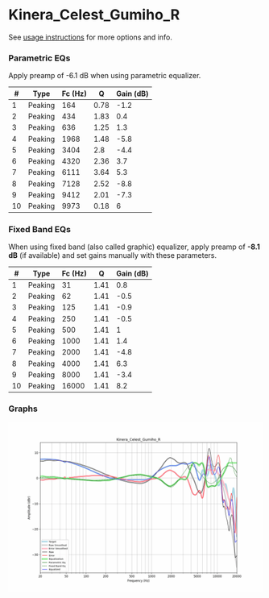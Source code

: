 # Kinera_Celest_Gumiho_R
See [usage instructions](https://github.com/jaakkopasanen/AutoEq#usage) for more options and info.

### Parametric EQs
Apply preamp of -6.1 dB when using parametric equalizer.

|   # | Type    |   Fc (Hz) |    Q |   Gain (dB) |
|-----|---------|-----------|------|-------------|
|   1 | Peaking |       164 | 0.78 |        -1.2 |
|   2 | Peaking |       434 | 1.83 |         0.4 |
|   3 | Peaking |       636 | 1.25 |         1.3 |
|   4 | Peaking |      1968 | 1.48 |        -5.8 |
|   5 | Peaking |      3404 | 2.8  |        -4.4 |
|   6 | Peaking |      4320 | 2.36 |         3.7 |
|   7 | Peaking |      6111 | 3.64 |         5.3 |
|   8 | Peaking |      7128 | 2.52 |        -8.8 |
|   9 | Peaking |      9412 | 2.01 |        -7.3 |
|  10 | Peaking |      9973 | 0.18 |         6   |

### Fixed Band EQs
When using fixed band (also called graphic) equalizer, apply preamp of **-8.1 dB** (if available) and set gains manually with these parameters.

|   # | Type    |   Fc (Hz) |    Q |   Gain (dB) |
|-----|---------|-----------|------|-------------|
|   1 | Peaking |        31 | 1.41 |         0.8 |
|   2 | Peaking |        62 | 1.41 |        -0.5 |
|   3 | Peaking |       125 | 1.41 |        -0.9 |
|   4 | Peaking |       250 | 1.41 |        -0.5 |
|   5 | Peaking |       500 | 1.41 |         1   |
|   6 | Peaking |      1000 | 1.41 |         1.4 |
|   7 | Peaking |      2000 | 1.41 |        -4.8 |
|   8 | Peaking |      4000 | 1.41 |         6.3 |
|   9 | Peaking |      8000 | 1.41 |        -3.4 |
|  10 | Peaking |     16000 | 1.41 |         8.2 |

### Graphs
![](./Kinera_Celest_Gumiho_R.png)
